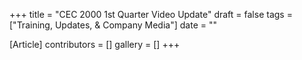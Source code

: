 +++
title = "CEC 2000 1st Quarter Video Update"
draft = false
tags = ["Training, Updates, & Company Media"]
date = ""

[Article]
contributors = []
gallery = []
+++
